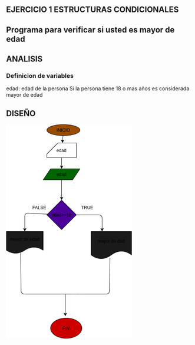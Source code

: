 ## EJERCICIO 1 ESTRUCTURAS CONDICIONALES

## Programa para verificar si usted es mayor de edad

## ANALISIS

### Definicion de variables

edad: edad de la persona
Si la persona tiene 18 o mas años es considerada mayor de edad

## DISEÑO

![Diagrama de flujo](diagrama.png "Diagrama de Flujo")